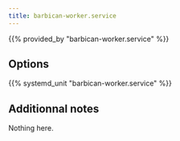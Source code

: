 ```yaml
---
title: barbican-worker.service
---
```


{{% provided_by "barbican-worker.service" %}}

## Options

{{% systemd_unit "barbican-worker.service" %}}

## Additionnal notes

Nothing here.